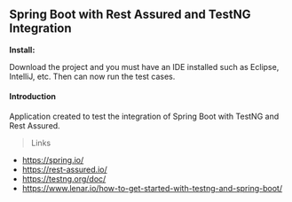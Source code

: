 ## Spring Boot with Rest Assured and TestNG Integration

**Install:**

Download the project and you must have an IDE installed such as Eclipse, IntelliJ, etc. Then can now run the test cases.

#### Introduction

Application created to test the integration of Spring Boot with TestNG and Rest Assured.

> Links
- https://spring.io/
- https://rest-assured.io/
- https://testng.org/doc/
- https://www.lenar.io/how-to-get-started-with-testng-and-spring-boot/